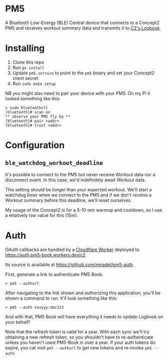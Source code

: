 # PM5

A Bluetooth Low-Energy (BLE) Central device that connects to a Concept2 PM5 and receives workout summary data and transmits it to [C2's Logbook](https://log.concept2.com/).

# Installing

1. Clone this repo
1. Run `go install`
1. Update `pm5.service` to point to the `pm5` binary and set your Concept2 client secret
1. Run `sudo make setup`

NB you might also need to pair your device with your PM5. On my Pi it looked something like this:

```
> sudo bluetoothctl
[bluetooth]# scan on
** observe your PM5 fly by **
[bluetooth]# pair <addr>
[bluetooth]# trust <addr>
```

# Configuration

## `ble_watchdog_workout_deadline`

It's possible to connect to the PM5 but never receive Workout data nor a disconnect event. In this case, we'd indefinitely await Workout data.

This setting should be longer than your expected workout. We'll start a watchdog timer when we connect to the PM5 and if we don't receive a Workout summary before this deadline, we'll reset ourselves.

My usage of the Concept2 is for a 5-10 min warmup and cooldown, so I use a relatively low value for this (15m).

# Auth

OAuth callbacks are handled by a [Cloudflare Worker](https://workers.cloudflare.com/) deployed to https://auth.pm5-book.workers.dev/c2.

Its source is available at https://github.com/mnadel/pm5-auth.

First, generate a link to authenticate PM5 Book:

```
> pm5 --authurl
```

After navigating to the link shown and authorizing this application, you'll be shown a command to run. It'll look something like this:

```
> pm5 --auth xxxyyy:abc123
```

And with that, PM5 Book will have everything it needs to update Logbook on your behalf!

Note that the refresh token is valid for a year. With each sync we'll try obtaining a new refresh token, so you shouldn't have to re-authenticate unless you haven't used PM5-Book in over a year. If your auth tokens do expire, you cat visit `pm5 --authurl` to get new tokens and re-invoke `pm5 --auth`.
